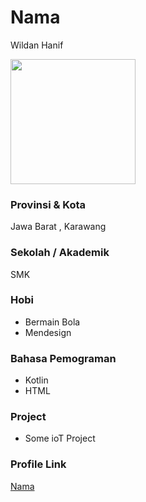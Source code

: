 # Nama
Wildan Hanif

<img src="https://static.vecteezy.com/system/resources/thumbnails/000/439/863/small/Basic_Ui__28186_29.jpg" width="200" height="200" align="center"/>

### Provinsi & Kota

Jawa Barat , Karawang

### Sekolah / Akademik
SMK


### Hobi

- Bermain Bola
- Mendesign


### Bahasa Pemograman 

- Kotlin
- HTML

### Project

- Some ioT Project


### Profile Link

[Nama](https://github.com/whytupan1010)
